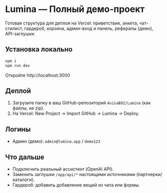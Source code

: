 # Lumina — Полный демо-проект

Готовая структура для деплоя на Vercel: приветствие, анкета, чат-стилист, гардероб, корзина, админ-вход и панель, рефералы (демо), API-заглушки.

## Установка локально
```bash
npm i
npm run dev
```
Откройте http://localhost:3000

## Деплой
1) Загрузите папку в ваш GitHub-репозиторий `AnisaB92/Lumina` (как файлы, не zip).
2) На Vercel: New Project → Import GitHub → Lumina → Deploy.

## Логины
- Админ (демо): `admin@lumina.app` / `demo123`

## Что дальше
- Подключить реальный ассистент (OpenAI API).
- Заменить заглушки `/app/api/*` настоящими источниками (партнерки/каталоги).
- Гардероб: добавить добавление вещей из чата или формы.
